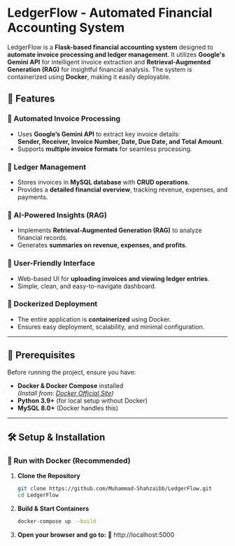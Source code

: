 # LedgerFlow - Automated Financial Accounting System

LedgerFlow is a **Flask-based financial accounting system** designed to **automate invoice processing and ledger management**. It utilizes **Google's Gemini API** for intelligent invoice extraction and **Retrieval-Augmented Generation (RAG)** for insightful financial analysis. The system is containerized using **Docker**, making it easily deployable.

## 🚀 Features

### 🔹 Automated Invoice Processing
- Uses **Google’s Gemini API** to extract key invoice details:  
  **Sender, Receiver, Invoice Number, Date, Due Date, and Total Amount**.
- Supports **multiple invoice formats** for seamless processing.

### 🔹 Ledger Management
- Stores invoices in **MySQL database** with **CRUD operations**.
- Provides a **detailed financial overview**, tracking revenue, expenses, and payments.

### 🔹 AI-Powered Insights (RAG)
- Implements **Retrieval-Augmented Generation (RAG)** to analyze financial records.
- Generates **summaries on revenue, expenses, and profits**.

### 🔹 User-Friendly Interface
- Web-based UI for **uploading invoices and viewing ledger entries**.
- Simple, clean, and easy-to-navigate dashboard.

### 🔹 Dockerized Deployment
- The entire application is **containerized** using Docker.
- Ensures easy deployment, scalability, and minimal configuration.

---

## 📌 Prerequisites

Before running the project, ensure you have:

- **Docker & Docker Compose** installed  
  *(Install from: [Docker Official Site](https://www.docker.com/))*
- **Python 3.9+** (for local setup without Docker)
- **MySQL 8.0+** (Docker handles this)

---

## 🛠️ Setup & Installation

### 🐳 Run with Docker (Recommended)

1. **Clone the Repository**
   ```sh
   git clone https://github.com/Muhammad-Shahzaibb/LedgerFlow.git
   cd LedgerFlow

2. **Build & Start Containers**
   ```sh
   docker-compose up --build

3. **Open your browser and go to:**
   🔗 http://localhost:5000
